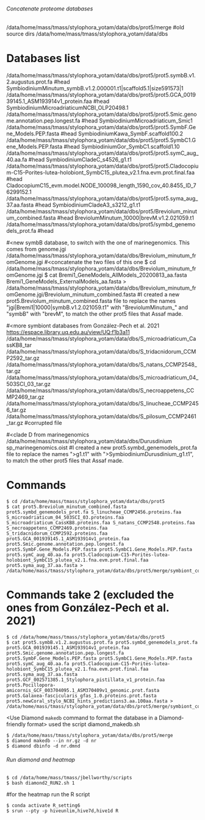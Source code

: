 
###### Concatenate proteome databases ######

/data/home/mass/tmass/stylophora_yotam/data/dbs/prot5/merge #old source dirs
/data/home/mass/tmass/stylophora_yotam/data/dbs

# Databases list 
/data/home/mass/tmass/stylophora_yotam/data/dbs/prot5/prot5.symbB.v1.2.augustus.prot.fa  #head SymbiodiniumMinutum_symbB.v1.2.000001.t1|scaffold5.1|size591573|1
/data/home/mass/tmass/stylophora_yotam/data/dbs/prot5/prot5.GCA_001939145.1_ASM193914v1_protein.faa  #head SymbiodiniumMicroadriaticumNCBI_OLP20498.1
/data/home/mass/tmass/stylophora_yotam/data/dbs/prot5/prot5.Smic.genome.annotation.pep.longest.fa  #head SymbiodiniumMicroadriaticum_Smic1
/data/home/mass/tmass/stylophora_yotam/data/dbs/prot5/prot5.SymbF.Gene_Models.PEP.fasta  #head SymbiodiniumKawa_SymbF.scaffold100.2
/data/home/mass/tmass/stylophora_yotam/data/dbs/prot5/prot5.SymbC1.Gene_Models.PEP.fasta  #head SymbiodiniumGor_SymbC1.scaffold1.10
/data/home/mass/tmass/stylophora_yotam/data/dbs/prot5/prot5.symC_aug_40.aa.fa  #head SymbiodiniumCladeC_s4526_g1.t1
/data/home/mass/tmass/stylophora_yotam/data/dbs/prot5/prot5.Cladocopium-C15-Porites-lutea-holobiont_SymbC15_plutea_v2.1.fna.evm.prot.final.faa  #head CladocopiumC15_evm.model.NODE_100098_length_1590_cov_40.8455_ID_76299152.1
/data/home/mass/tmass/stylophora_yotam/data/dbs/prot5/prot5.syma_aug_37.aa.fasta  #head SymbiodiniumCladeA3_s3212_g1.t1
/data/home/mass/tmass/stylophora_yotam/data/dbs/prot5/Breviolum_minutum_combined.fasta  #head BreviolumMinutum_10000|brevM.v1.2.021059.t1
/data/home/mass/tmass/stylophora_yotam/data/dbs/prot5/symbd_genemodels_prot.fa  #head

#<new symbB database, to switch with the one of marinegenomics. This comes from genome.jgi
/data/home/mass/tmass/stylophora_yotam/data/dbs/Breviolum_minutum_fromGenome.jgi
#<concatenate the two files of this one
$ cd /data/home/mass/tmass/stylophora_yotam/data/dbs/Breviolum_minutum_fromGenome.jgi
$ cat Bremi1_GeneModels_AllModels_20200813_aa.fasta Bremi1_GeneModels_ExternalModels_aa.fasta > /data/home/mass/tmass/stylophora_yotam/data/dbs/Breviolum_minutum_fromGenome.jgi/Breviolum_minutum_combined.fasta
#I created a new prot5.Breviolum_minutum_combined.fasta file to replace the names "jgi|Bremi1|10000|symbB.v1.2.021059.t1" with "BreviolumMinutum_" and "symbB" with "brevM", to match the other prot5 files that Assaf made.

#<more symbiont databases from González-Pech et al. 2021 https://espace.library.uq.edu.au/view/UQ:f1b3a11
/data/home/mass/tmass/stylophora_yotam/data/dbs/S_microadriaticum_CassKB8_tar
/data/home/mass/tmass/stylophora_yotam/data/dbs/S_tridacnidorum_CCMP2592_tar.gz
/data/home/mass/tmass/stylophora_yotam/data/dbs/S_natans_CCMP2548_tar.gz
/data/home/mass/tmass/stylophora_yotam/data/dbs/S_microadriaticum_04_503SCI_03_tar.gz
/data/home/mass/tmass/stylophora_yotam/data/dbs/S_necroappetens_CCMP2469_tar.gz
/data/home/mass/tmass/stylophora_yotam/data/dbs/S_linucheae_CCMP2456_tar.gz
/data/home/mass/tmass/stylophora_yotam/data/dbs/S_pilosum_CCMP2461_tar.gz #corrupted file

#<clade D from marinegenomics
/data/home/mass/tmass/stylophora_yotam/data/dbs/Durusdinium sp_marinegenomics.oist
#I created a new prot5.symbd_genemodels_prot.fa file to replace the names ">g1.t1" with ">SymbiodiniumDurusdinium_g1.t1", to match the other prot5 files that Assaf made.

# Commands
```
$ cd /data/home/mass/tmass/stylophora_yotam/data/dbs/prot5
$ cat prot5.Breviolum_minutum_combined.fasta prot5.symbd_genemodels_prot.fa S_linucheae_CCMP2456.proteins.faa S_microadriaticum_04_503SCI_03.proteins.faa S_microadriaticum_CassKB8.proteins.faa S_natans_CCMP2548.proteins.faa S_necroappetens_CCMP2469.proteins.faa S_tridacnidorum_CCMP2592.proteins.faa prot5.GCA_001939145.1_ASM193914v1_protein.faa prot5.Smic.genome.annotation.pep.longest.fa prot5.SymbF.Gene_Models.PEP.fasta prot5.SymbC1.Gene_Models.PEP.fasta prot5.symC_aug_40.aa.fa prot5.Cladocopium-C15-Porites-lutea-holobiont_SymbC15_plutea_v2.1.fna.evm.prot.final.faa prot5.syma_aug_37.aa.fasta > /data/home/mass/tmass/stylophora_yotam/data/dbs/prot5/merge/symbiont_combined_changedB_addedMore.fa
```

# Commands take 2 (excluded the ones from González-Pech et al. 2021)
```
$ cd /data/home/mass/tmass/stylophora_yotam/data/dbs/prot5
$ cat prot5.symbB.v1.2.augustus.prot.fa prot5.symbd_genemodels_prot.fa prot5.GCA_001939145.1_ASM193914v1_protein.faa prot5.Smic.genome.annotation.pep.longest.fa prot5.SymbF.Gene_Models.PEP.fasta prot5.SymbC1.Gene_Models.PEP.fasta prot5.symC_aug_40.aa.fa prot5.Cladocopium-C15-Porites-lutea-holobiont_SymbC15_plutea_v2.1.fna.evm.prot.final.faa prot5.syma_aug_37.aa.fasta prot5.GCF_002571385.1_Stylophora_pistillata_v1_protein.faa prot5.Pocillopora-amicornis_GCF_003704095.1_ASM370409v1_genomic.prot.fasta prot5.Galaxea-fascicularis_gfas_1.0.proteins.prot.fasta prot5.newCoral_stylo_NCBI_hints_predictions3.aa.100aa.fasta > /data/home/mass/tmass/stylophora_yotam/data/dbs/prot5/merge/symbiont_combined_changedB_addedMore.fa
```

<Use Diamond `makedb` command to format the database in a Diamond-friendly format> used the script diamond_makedb.sh
```
$ /data/home/mass/tmass/stylophora_yotam/data/dbs/prot5/merge
$ diamond makedb --in nr.gz -d nr
$ diamond dbinfo -d nr.dmnd
```

###### Run diamond and heatmap ######
```
$ cd /data/home/mass/tmass/jbellworthy/scripts
$ bash diamond2_RUN2.sh 1
```

#for the heatmap run the R script
```
$ conda activate R_setting6
$ srun --pty -p hiveunlim,hive7d,hive1d R
```